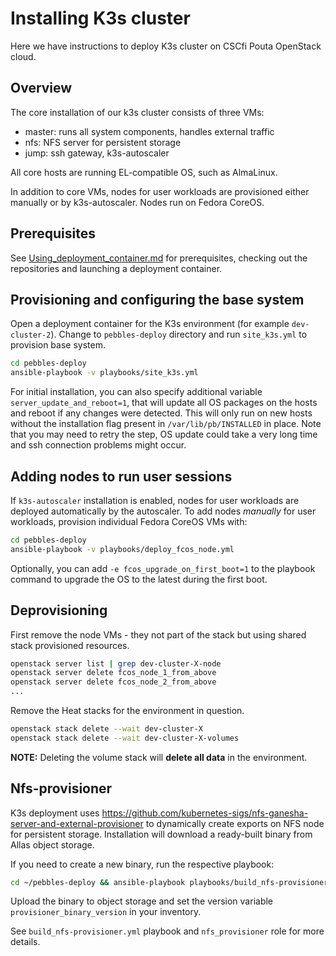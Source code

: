 # Installing K3s cluster

Here we have instructions to deploy K3s cluster on CSCfi Pouta OpenStack cloud.

## Overview

The core installation of our k3s cluster consists of three VMs:

* master: runs all system components, handles external traffic
* nfs: NFS server for persistent storage
* jump: ssh gateway, k3s-autoscaler

All core hosts are running EL-compatible OS, such as AlmaLinux.

In addition to core VMs, nodes for user workloads are provisioned either manually or by k3s-autoscaler. Nodes run on
Fedora CoreOS.

## Prerequisites

See [Using_deployment_container.md](Using_deployment_container.md) for prerequisites, checking out the repositories and
launching a deployment container.

## Provisioning and configuring the base system

Open a deployment container for the K3s environment (for example `dev-cluster-2`). Change to `pebbles-deploy`
directory and run `site_k3s.yml` to provision base system.

```bash
cd pebbles-deploy
ansible-playbook -v playbooks/site_k3s.yml
```

For initial installation, you can also specify additional variable `server_update_and_reboot=1`, that will update all OS
packages on the hosts and reboot if any changes were detected. This will only run on new hosts without the installation
flag present in `/var/lib/pb/INSTALLED` in place. Note that you may need to retry the step, OS update could take a very
long time and ssh connection problems might occur.

## Adding nodes to run user sessions

If `k3s-autoscaler` installation is enabled, nodes for user workloads are deployed automatically by the autoscaler.
To add nodes *manually* for user workloads, provision individual Fedora CoreOS VMs with:

```bash
cd pebbles-deploy
ansible-playbook -v playbooks/deploy_fcos_node.yml
```

Optionally, you can add `-e fcos_upgrade_on_first_boot=1` to the playbook command to upgrade the OS to the latest
during the first boot.

## Deprovisioning

First remove the node VMs - they not part of the stack but using shared stack provisioned resources.

```bash
openstack server list | grep dev-cluster-X-node
openstack server delete fcos_node_1_from_above
openstack server delete fcos_node_2_from_above
...
```

Remove the Heat stacks for the environment in question.

```bash
openstack stack delete --wait dev-cluster-X
openstack stack delete --wait dev-cluster-X-volumes
```

**NOTE:** Deleting the volume stack will **delete all data** in the environment.

## Nfs-provisioner

K3s deployment uses https://github.com/kubernetes-sigs/nfs-ganesha-server-and-external-provisioner to dynamically create
exports on NFS node for persistent storage. Installation will download a ready-built binary from Allas object storage.

If you need to create a new binary, run the respective playbook:

```bash
cd ~/pebbles-deploy && ansible-playbook playbooks/build_nfs-provisioner.yml
```

Upload the binary to object storage and set the version variable `provisioner_binary_version` in your inventory.

See `build_nfs-provisioner.yml` playbook and `nfs_provisioner` role for more details.
